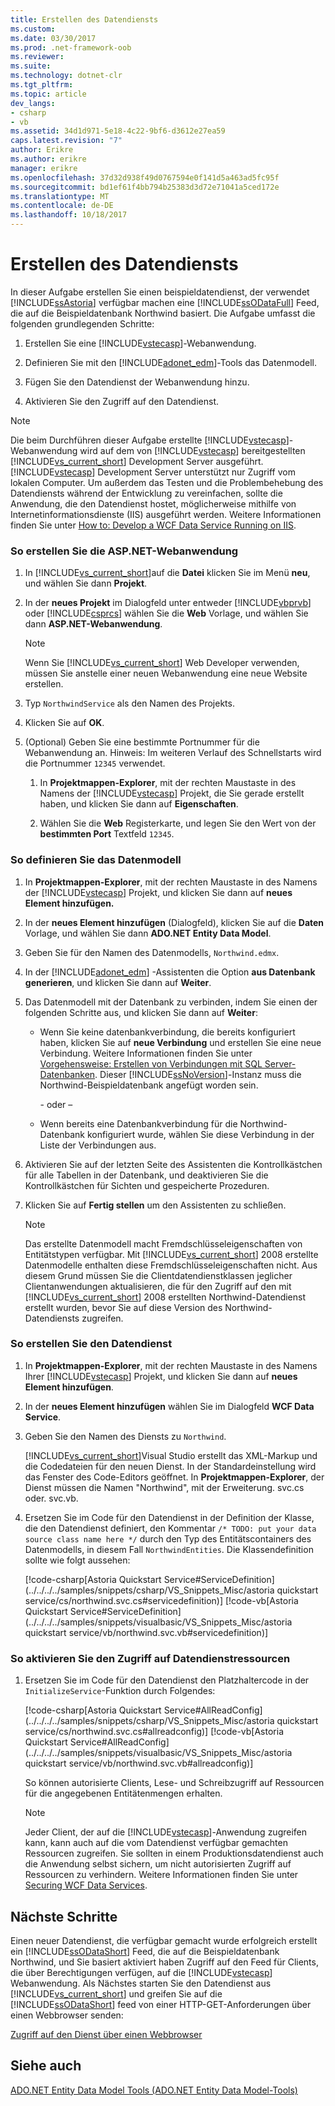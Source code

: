 ```yaml
---
title: Erstellen des Datendiensts
ms.custom: 
ms.date: 03/30/2017
ms.prod: .net-framework-oob
ms.reviewer: 
ms.suite: 
ms.technology: dotnet-clr
ms.tgt_pltfrm: 
ms.topic: article
dev_langs:
- csharp
- vb
ms.assetid: 34d1d971-5e18-4c22-9bf6-d3612e27ea59
caps.latest.revision: "7"
author: Erikre
ms.author: erikre
manager: erikre
ms.openlocfilehash: 37d32d938f49d0767594e0f141d5a463ad5fc95f
ms.sourcegitcommit: bd1ef61f4bb794b25383d3d72e71041a5ced172e
ms.translationtype: MT
ms.contentlocale: de-DE
ms.lasthandoff: 10/18/2017
---
```

# <a name="creating-the-data-service"></a>Erstellen des Datendiensts
In dieser Aufgabe erstellen Sie einen beispieldatendienst, der verwendet [!INCLUDE[ssAstoria](../../../../includes/ssastoria-md.md)] verfügbar machen eine [!INCLUDE[ssODataFull](../../../../includes/ssodatafull-md.md)] Feed, die auf die Beispieldatenbank Northwind basiert. Die Aufgabe umfasst die folgenden grundlegenden Schritte:  
  
1.  Erstellen Sie eine [!INCLUDE[vstecasp](../../../../includes/vstecasp-md.md)]-Webanwendung.  
  
2.  Definieren Sie mit den [!INCLUDE[adonet_edm](../../../../includes/adonet-edm-md.md)]-Tools das Datenmodell.  
  
3.  Fügen Sie den Datendienst der Webanwendung hinzu.  
  
4.  Aktivieren Sie den Zugriff auf den Datendienst.  
  
> [!NOTE]
>  Die beim Durchführen dieser Aufgabe erstellte [!INCLUDE[vstecasp](../../../../includes/vstecasp-md.md)]-Webanwendung wird auf dem von [!INCLUDE[vstecasp](../../../../includes/vstecasp-md.md)] bereitgestellten [!INCLUDE[vs_current_short](../../../../includes/vs-current-short-md.md)] Development Server ausgeführt. [!INCLUDE[vstecasp](../../../../includes/vstecasp-md.md)] Development Server unterstützt nur Zugriff vom lokalen Computer. Um außerdem das Testen und die Problembehebung des Datendiensts während der Entwicklung zu vereinfachen, sollte die Anwendung, die den Datendienst hostet, möglicherweise mithilfe von Internetinformationsdienste (IIS) ausgeführt werden. Weitere Informationen finden Sie unter [How to: Develop a WCF Data Service Running on IIS](../../../../docs/framework/data/wcf/how-to-develop-a-wcf-data-service-running-on-iis.md).  
  
### <a name="to-create-the-aspnet-web-application"></a>So erstellen Sie die ASP.NET-Webanwendung  
  
1.  In [!INCLUDE[vs_current_short](../../../../includes/vs-current-short-md.md)]auf die **Datei** klicken Sie im Menü **neu**, und wählen Sie dann **Projekt**.  
  
2.  In der **neues Projekt** im Dialogfeld unter entweder [!INCLUDE[vbprvb](../../../../includes/vbprvb-md.md)] oder [!INCLUDE[csprcs](../../../../includes/csprcs-md.md)] wählen Sie die **Web** Vorlage, und wählen Sie dann **ASP.NET-Webanwendung**.  
  
    > [!NOTE]
    >  Wenn Sie [!INCLUDE[vs_current_short](../../../../includes/vs-current-short-md.md)] Web Developer verwenden, müssen Sie anstelle einer neuen Webanwendung eine neue Website erstellen.  
  
3.  Typ `NorthwindService` als den Namen des Projekts.  
  
4.  Klicken Sie auf **OK**.  
  
5.  (Optional) Geben Sie eine bestimmte Portnummer für die Webanwendung an. Hinweis: Im weiteren Verlauf des Schnellstarts wird die Portnummer `12345` verwendet.  
  
    1.  In **Projektmappen-Explorer**, mit der rechten Maustaste in des Namens der [!INCLUDE[vstecasp](../../../../includes/vstecasp-md.md)] Projekt, die Sie gerade erstellt haben, und klicken Sie dann auf **Eigenschaften**.  
  
    2.  Wählen Sie die **Web** Registerkarte, und legen Sie den Wert von der **bestimmten Port** Textfeld `12345`.  
  
### <a name="to-define-the-data-model"></a>So definieren Sie das Datenmodell  
  
1.  In **Projektmappen-Explorer**, mit der rechten Maustaste in des Namens der [!INCLUDE[vstecasp](../../../../includes/vstecasp-md.md)] Projekt, und klicken Sie dann auf **neues Element hinzufügen.**  
  
2.  In der **neues Element hinzufügen** (Dialogfeld), klicken Sie auf die **Daten** Vorlage, und wählen Sie dann **ADO.NET Entity Data Model**.  
  
3.  Geben Sie für den Namen des Datenmodells, `Northwind.edmx`.  
  
4.  In der [!INCLUDE[adonet_edm](../../../../includes/adonet-edm-md.md)] -Assistenten die Option **aus Datenbank generieren**, und klicken Sie dann auf **Weiter**.  
  
5.  Das Datenmodell mit der Datenbank zu verbinden, indem Sie einen der folgenden Schritte aus, und klicken Sie dann auf **Weiter**:  
  
    -   Wenn Sie keine datenbankverbindung, die bereits konfiguriert haben, klicken Sie auf **neue Verbindung** und erstellen Sie eine neue Verbindung. Weitere Informationen finden Sie unter [Vorgehensweise: Erstellen von Verbindungen mit SQL Server-Datenbanken](http://go.microsoft.com/fwlink/?LinkId=123631). Dieser [!INCLUDE[ssNoVersion](../../../../includes/ssnoversion-md.md)]-Instanz muss die Northwind-Beispieldatenbank angefügt worden sein.  
  
         \- oder –  
  
    -   Wenn bereits eine Datenbankverbindung für die Northwind-Datenbank konfiguriert wurde, wählen Sie diese Verbindung in der Liste der Verbindungen aus.  
  
6.  Aktivieren Sie auf der letzten Seite des Assistenten die Kontrollkästchen für alle Tabellen in der Datenbank, und deaktivieren Sie die Kontrollkästchen für Sichten und gespeicherte Prozeduren.  
  
7.  Klicken Sie auf **Fertig stellen** um den Assistenten zu schließen.  
  
    > [!NOTE]
    >  Das erstellte Datenmodell macht Fremdschlüsseleigenschaften von Entitätstypen verfügbar. Mit [!INCLUDE[vs_current_short](../../../../includes/vs-current-short-md.md)] 2008 erstellte Datenmodelle enthalten diese Fremdschlüsseleigenschaften nicht. Aus diesem Grund müssen Sie die Clientdatendienstklassen jeglicher Clientanwendungen aktualisieren, die für den Zugriff auf den mit [!INCLUDE[vs_current_short](../../../../includes/vs-current-short-md.md)] 2008 erstellten Northwind-Datendienst erstellt wurden, bevor Sie auf diese Version des Northwind-Datendiensts zugreifen.  
  
### <a name="to-create-the-data-service"></a>So erstellen Sie den Datendienst  
  
1.  In **Projektmappen-Explorer**, mit der rechten Maustaste in des Namens Ihrer [!INCLUDE[vstecasp](../../../../includes/vstecasp-md.md)] Projekt, und klicken Sie dann auf **neues Element hinzufügen**.  
  
2.  In der **neues Element hinzufügen** wählen Sie im Dialogfeld **WCF Data Service**.  
  
3.  Geben Sie den Namen des Diensts zu `Northwind`.  
  
     [!INCLUDE[vs_current_short](../../../../includes/vs-current-short-md.md)]Visual Studio erstellt das XML-Markup und die Codedateien für den neuen Dienst. In der Standardeinstellung wird das Fenster des Code-Editors geöffnet. In **Projektmappen-Explorer**, der Dienst müssen die Namen "Northwind", mit der Erweiterung. svc.cs oder. svc.vb.  
  
4.  Ersetzen Sie im Code für den Datendienst in der Definition der Klasse, die den Datendienst definiert, den Kommentar `/* TODO: put your data source class name here */` durch den Typ des Entitätscontainers des Datenmodells, in diesem Fall `NorthwindEntities`. Die Klassendefinition sollte wie folgt aussehen:  
  
     [!code-csharp[Astoria Quickstart Service#ServiceDefinition](../../../../samples/snippets/csharp/VS_Snippets_Misc/astoria quickstart service/cs/northwind.svc.cs#servicedefinition)]
     [!code-vb[Astoria Quickstart Service#ServiceDefinition](../../../../samples/snippets/visualbasic/VS_Snippets_Misc/astoria quickstart service/vb/northwind.svc.vb#servicedefinition)]  
  
### <a name="to-enable-access-to-data-service-resources"></a>So aktivieren Sie den Zugriff auf Datendienstressourcen  
  
1.  Ersetzen Sie im Code für den Datendienst den Platzhaltercode in der `InitializeService`-Funktion durch Folgendes:  
  
     [!code-csharp[Astoria Quickstart Service#AllReadConfig](../../../../samples/snippets/csharp/VS_Snippets_Misc/astoria quickstart service/cs/northwind.svc.cs#allreadconfig)]
     [!code-vb[Astoria Quickstart Service#AllReadConfig](../../../../samples/snippets/visualbasic/VS_Snippets_Misc/astoria quickstart service/vb/northwind.svc.vb#allreadconfig)]  
  
     So können autorisierte Clients, Lese- und Schreibzugriff auf Ressourcen für die angegebenen Entitätenmengen erhalten.  
  
    > [!NOTE]
    >  Jeder Client, der auf die [!INCLUDE[vstecasp](../../../../includes/vstecasp-md.md)]-Anwendung zugreifen kann, kann auch auf die vom Datendienst verfügbar gemachten Ressourcen zugreifen. Sie sollten in einem Produktionsdatendienst auch die Anwendung selbst sichern, um nicht autorisierten Zugriff auf Ressourcen zu verhindern. Weitere Informationen finden Sie unter [Securing WCF Data Services](../../../../docs/framework/data/wcf/securing-wcf-data-services.md).  
  
## <a name="next-steps"></a>Nächste Schritte  
 Einen neuer Datendienst, die verfügbar gemacht wurde erfolgreich erstellt ein [!INCLUDE[ssODataShort](../../../../includes/ssodatashort-md.md)] Feed, die auf die Beispieldatenbank Northwind, und Sie basiert aktiviert haben Zugriff auf den Feed für Clients, die über Berechtigungen verfügen, auf die [!INCLUDE[vstecasp](../../../../includes/vstecasp-md.md)] Webanwendung. Als Nächstes starten Sie den Datendienst aus [!INCLUDE[vs_current_short](../../../../includes/vs-current-short-md.md)] und greifen Sie auf die [!INCLUDE[ssODataShort](../../../../includes/ssodatashort-md.md)] feed von einer HTTP-GET-Anforderungen über einen Webbrowser senden:  
  
 [Zugriff auf den Dienst über einen Webbrowser](../../../../docs/framework/data/wcf/accessing-the-service-from-a-web-browser-wcf-data-services-quickstart.md)  
  
## <a name="see-also"></a>Siehe auch  
 [ADO.NET Entity Data Model Tools (ADO.NET Entity Data Model-Tools)](http://msdn.microsoft.com/en-us/91076853-0881-421b-837a-f582f36be527)
